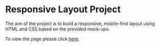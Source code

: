 # Responsive Layout Project

The aim of the project is to build a responsive, mobile-first layout using HTML and CSS based on the provided mock-ups.

To view the page please click [here](https://eaczechova.github.io/Responsive-Layout-Project/).
